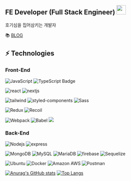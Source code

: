 ## FE Developer (Full Stack Engineer) <img src="https://raw.githubusercontent.com/aemmadi/aemmadi/master/wave.gif" width="30px">

호기심을 집어삼키는 개발자

📚 [BLOG](https://nyagm.tistory.com/)

## ⚡ Technologies

### Front-End



![JavaScript](https://img.shields.io/badge/JavaScript-323330?style=for-the-badge&logo=javascript&logoColor=F7DF1E)
![TypeScript Badge](https://img.shields.io/badge/TypeScript-007ACC?style=for-the-badge&logo=typescript&logoColor=white)

![react](https://img.shields.io/badge/React-20232A?style=for-the-badge&logo=react&logoColor=61DAFB)
![nextjs](https://img.shields.io/badge/next.js-000000?style=for-the-badge&logo=nextdotjs&logoColor=white)

![tailwind](https://img.shields.io/badge/Tailwind_CSS-38B2AC?style=for-the-badge&logo=tailwind-css&logoColor=white)
![styled-components](https://img.shields.io/badge/styled--components-DB7093?style=for-the-badge&logo=styled-components&logoColor=white)
![Sass](https://img.shields.io/badge/Sass-CC6699?style=for-the-badge&logo=sass&logoColor=white)

![Redux](https://img.shields.io/badge/Redux-593D88?style=for-the-badge&logo=redux&logoColor=white)
![Recoil](https://img.shields.io/badge/Recoil-000000?style=for-the-badge&logo=rust&logoColor=white)

![Webpack](https://img.shields.io/badge/Webpack-8DD6F9?style=for-the-badge&logo=Webpack&logoColor=white)
![Babel](https://img.shields.io/badge/Babel-F9DC3E?style=for-the-badge&logo=babel&logoColor=white)
![](https://img.shields.io/badge/Figma-F24E1E?style=for-the-badge&logo=figma&logoColor=white)

### Back-End

![Nodejs](https://img.shields.io/badge/Node.js-339933?style=for-the-badge&logo=nodedotjs&logoColor=white)
![express](https://img.shields.io/badge/Express.js-000000?style=for-the-badge&logo=express&logoColor=white)

![MongoDB](https://img.shields.io/badge/MongoDB-4EA94B?style=for-the-badge&logo=mongodb&logoColor=white)
![MySQL](https://img.shields.io/badge/MySQL-005C84?style=for-the-badge&logo=mysql&logoColor=white)
![MariaDB](https://img.shields.io/badge/MariaDB-003545?style=for-the-badge&logo=mariadb&logoColor=white)
![firebase](https://img.shields.io/badge/firebase-ffca28?style=for-the-badge&logo=firebase&logoColor=black)
![Sequelize](https://img.shields.io/badge/Sequelize-52B0E7?style=for-the-badge&logo=Sequelize&logoColor=white)

![Ubuntu](https://img.shields.io/badge/Ubuntu-E95420?style=for-the-badge&logo=ubuntu&logoColor=white)
![Docker](https://img.shields.io/badge/Docker-2CA5E0?style=for-the-badge&logo=docker&logoColor=white)
![Amazon AWS](https://img.shields.io/badge/Amazon_AWS-FF9900?style=for-the-badge&logo=amazonaws&logoColor=white)
![Postman](https://img.shields.io/badge/Postman-FF6C37?style=for-the-badge&logo=Postman&logoColor=white)


[![Anurag's GitHub stats](https://github-readme-stats.vercel.app/api?username=livemehere)](https://github.com/livemehere/github-readme-stats) 
[![Top Langs](https://github-readme-stats.vercel.app/api/top-langs/?username=livemehere&layout=compact)](https://github.com/livemehere/github-readme-stats) 

